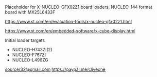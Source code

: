 Placeholder for X-NUCLEO-GFX02Z1 board loaders, NUCLEO-144 format board with MX25L6433F

https://www.st.com/en/evaluation-tools/x-nucleo-gfx02z1.html

https://www.st.com/en/embedded-software/x-cube-display.html

Initial loader targets
  *  NUCLEO-H743ZI(2)
  *  NUCLEO-F767ZI
  *  NUCLEO-L496ZG

  sourcer32@gmail.com
  https://paypal.me/cliveone
